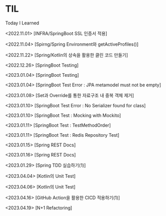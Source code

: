 # TIL
Today I Learned

<2022.11.01> [INFRA/SpringBoot SSL 인증서 적용] <br>

<2022.11.04> [Spirng/Spring Environment와 getActiveProfiles()]<br>

<2022.11.22> [Spring/Kotlin의 상속을 활용한 클린 코드 만들기]<br>

<2022.12.26> [SpringBoot Testing]<br>

<2023.01.04> [SpringBoot Testing] <br>

<2023.01.04> [SpringBoot Test Error : JPA metamodel must not be empty] <br>

<2023.01.08> [Set과 Override를 통한 자료구조 내 중복 객체 제거] <br>

<2023.01.10> [SpringBoot Test Error : No Serializer found for class] <br>

<2023.01.10> [SpringBoot Test : Mocking with Mockito] <br>

<2023.01.11> [SpringBoot Test : TestMethodOrder]<br>

<2023.01.11> [SpringBoot Test : Redis Repository Test]<br>

<2023.01.15> [Spring REST Docs]<br>

<2023.01.16> [Spring REST Docs] <br>

<2023.01.29> [Spring TDD 실습하기(1)]<br>

<2023.04.04> [Kotlin의 Unit Test] <br>

<2023.04.06> [Kotlin의 Unit Test] <br>

<2023.04.16> [GitHub Action을 활용한 CICD 적용하기(1)] <br>

<2023.04.19> [N+1 Refactoring] <br>